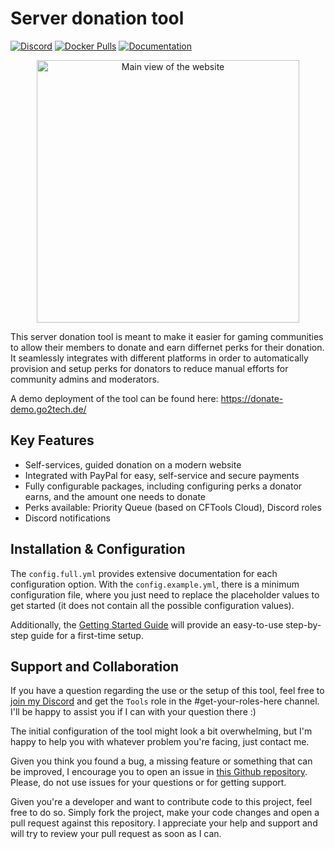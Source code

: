 # Server donation tool

[![Discord](https://img.shields.io/discord/729467994832371813?color=7289da&label=Discord&logo=discord&logoColor=ffffff&style=flat-square)](https://go2tech.de/discord)
[![Docker Pulls](https://img.shields.io/docker/pulls/droidwiki/server-donation-tool?style=flat-square)](https://hub.docker.com/r/droidwiki/server-donation-tool)
[![Documentation](https://img.shields.io/badge/docs-deployed-success?style=flat-square&logo=readthedocs)](https://floriansw.github.io/server-donation-tool/)

<p align="center">
    <img src="https://github.com/FlorianSW/cftools-server-donation/raw/main/.github/screenshot.png" alt="Main view of the website" width="420px">
</p>

This server donation tool is meant to make it easier for gaming communities to allow their members to donate and earn differnet perks for their donation.
It seamlessly integrates with different platforms in order to automatically provision and setup perks for donators to reduce manual efforts for community admins and moderators.

A demo deployment of the tool can be found here: https://donate-demo.go2tech.de/

## Key Features

- Self-services, guided donation on a modern website
- Integrated with PayPal for easy, self-service and secure payments
- Fully configurable packages, including configuring perks a donator earns, and the amount one needs to donate
- Perks available: Priority Queue (based on CFTools Cloud), Discord roles
- Discord notifications

## Installation & Configuration

The `config.full.yml` provides extensive documentation for each configuration option.
With the `config.example.yml`, there is a minimum configuration file, where you just need to replace the placeholder values to get started (it does not contain all the possible configuration values).

Additionally, the [Getting Started Guide](./getting-started.md) will provide an easy-to-use step-by-step guide for a first-time setup.

## Support and Collaboration

If you have a question regarding the use or the setup of this tool, feel free to [join my Discord](https://go2tech.de/discord) and get the `Tools` role in the #get-your-roles-here channel.
I'll be happy to assist you if I can with your question there :)

The initial configuration of the tool might look a bit overwhelming, but I'm happy to help you with whatever problem you're facing, just contact me.

Given you think you found a bug, a missing feature or something that can be improved, I encourage you to open an issue in [this Github repository](https://github.com/FlorianSW/cftools-server-donation).
Please, do not use issues for your questions or for getting support.

Given you're a developer and want to contribute code to this project, feel free to do so.
Simply fork the project, make your code changes and open a pull request against this repository.
I appreciate your help and support and will try to review your pull request as soon as I can.
